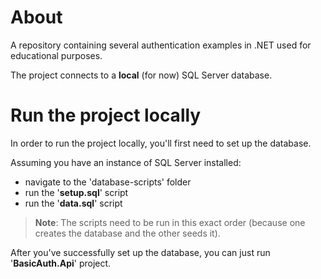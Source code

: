 # About

A repository containing several authentication examples 
in .NET used for educational purposes.

The project connects to a **local** (for now) SQL Server database.

# Run the project locally

In order to run the project locally, you'll first need to set up the database. 

Assuming you have an instance of SQL Server installed:

- navigate to the 'database-scripts' folder
- run the '**setup.sql**' script
- run the '**data.sql**' script

> **Note**: The scripts need to be run in this exact order 
(because one creates the database and the other seeds it).

After you've successfully set up the database, you can just run '**BasicAuth.Api**' project.